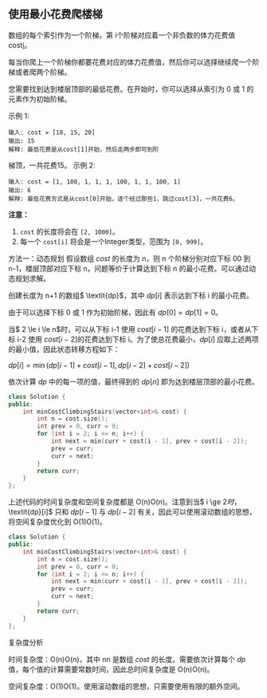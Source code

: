 ## 使用最小花费爬楼梯

数组的每个索引作为一个阶梯，第 i个阶梯对应着一个非负数的体力花费值 cost[i](索引从0开始)。

每当你爬上一个阶梯你都要花费对应的体力花费值，然后你可以选择继续爬一个阶梯或者爬两个阶梯。

您需要找到达到楼层顶部的最低花费。在开始时，你可以选择从索引为 0 或 1 的元素作为初始阶梯。

示例 1:

```
输入: cost = [10, 15, 20]
输出: 15
解释: 最低花费是从cost[1]开始，然后走两步即可到阶
```

梯顶，一共花费15。
 示例 2:

```
输入: cost = [1, 100, 1, 1, 1, 100, 1, 1, 100, 1]
输出: 6
解释: 最低花费方式是从cost[0]开始，逐个经过那些1，跳过cost[3]，一共花费6。
```

**注意：**

1. `cost` 的长度将会在 `[2, 1000]`。
2. 每一个 `cost[i]` 将会是一个Integer类型，范围为 `[0, 999]`。

方法一：动态规划
假设数组 $\textit{cost}$ 的长度为 n，则 n 个阶梯分别对应下标 00 到 n-1，楼层顶部对应下标 n，问题等价于计算达到下标 n 的最小花费。可以通过动态规划求解。

创建长度为 n+1 的数组$ \textit{dp}$，其中 $\textit{dp}[i]$ 表示达到下标 i 的最小花费。

由于可以选择下标 0 或 1 作为初始阶梯，因此有 $\textit{dp}[0]=\textit{dp}[1]=0$。

当$ 2 \le i \le n$时，可以从下标 i-1 使用 $\textit{cost}[i-1]$ 的花费达到下标 i，或者从下标 i-2 使用 $\textit{cost}[i-2]$的花费达到下标 i。为了使总花费最小，$\textit{dp}[i]$ 应取上述两项的最小值，因此状态转移方程如下：

$\textit{dp}[i]=\min(\textit{dp}[i-1]+\textit{cost}[i-1],\textit{dp}[i-2]+\textit{cost}[i-2])$

依次计算 $\textit{dp}$ 中的每一项的值，最终得到的 $\textit{dp}[n]$ 即为达到楼层顶部的最小花费。

```cpp
class Solution {
public:
    int minCostClimbingStairs(vector<int>& cost) {
        int n = cost.size();
        int prev = 0, curr = 0;
        for (int i = 2; i <= n; i++) {
            int next = min(curr + cost[i - 1], prev + cost[i - 2]);
            prev = curr;
            curr = next;
        }
        return curr;
    }
};
```


上述代码的时间复杂度和空间复杂度都是 O(n)O(n)。注意到当$ i \ge 2$时，$\textit{dp}[i]$ 只和 $\textit{dp}[i-1]$ 与 $\textit{dp}[i-2]$ 有关，因此可以使用滚动数组的思想，将空间复杂度优化到 O(1)O(1)。

```cpp
class Solution {
public:
    int minCostClimbingStairs(vector<int>& cost) {
        int n = cost.size();
        int prev = 0, curr = 0;
        for (int i = 2; i <= n; i++) {
            int next = min(curr + cost[i - 1], prev + cost[i - 2]);
            prev = curr;
            curr = next;
        }
        return curr;
    }
};
```

复杂度分析

时间复杂度：O(n)O(n)，其中 nn 是数组 $\textit{cost}$ 的长度。需要依次计算每个 $\textit{dp}$ 值，每个值的计算需要常数时间，因此总时间复杂度是 O(n)O(n)。

空间复杂度：O(1)O(1)。使用滚动数组的思想，只需要使用有限的额外空间。

